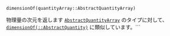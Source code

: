 ```
dimensionOf(quantityArray::AbstractQuantityArray)
```

物理量の次元を返します [`AbstractQuantityArray`](@ref) のタイプに対して、[`dimensionOf(::AbstractQuantity)`](@ref) に類似しています。```
